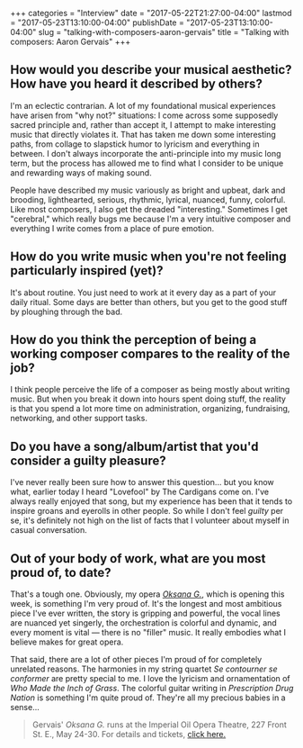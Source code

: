 +++
categories = "Interview"
date = "2017-05-22T21:27:00-04:00"
lastmod = "2017-05-23T13:10:00-04:00"
publishDate = "2017-05-23T13:10:00-04:00"
slug = "talking-with-composers-aaron-gervais"
title = "Talking with composers: Aaron Gervais"
+++

## How would you describe your musical aesthetic? How have you heard it described by others?

I'm an eclectic contrarian. A lot of my foundational musical experiences have arisen from "why not?" situations: I come across some supposedly sacred principle and, rather than accept it, I attempt to make interesting music that directly violates it. That has taken me down some interesting paths, from collage to slapstick humor to lyricism and everything in between. I don't always incorporate the anti-principle into my music long term, but the process has allowed me to find what I consider to be unique and rewarding ways of making sound.

People have described my music variously as bright and upbeat, dark and brooding, lighthearted, serious, rhythmic, lyrical, nuanced, funny, colorful. Like most composers, I also get the dreaded "interesting." Sometimes I get "cerebral," which really bugs me because I'm a very intuitive composer and everything I write comes from a place of pure emotion.

## How do you write music when you're not feeling particularly inspired (yet)?

It's about routine. You just need to work at it every day as a part of your daily ritual. Some days are better than others, but you get to the good stuff by ploughing through the bad. 

## How do you think the perception of being a working composer compares to the reality of the job?

I think people perceive the life of a composer as being mostly about writing music. But when you break it down into hours spent doing stuff, the reality is that you spend a lot more time on administration, organizing, fundraising, networking, and other support tasks.

## Do you have a song/album/artist that you'd consider a guilty pleasure?

I've never really been sure how to answer this question... but you know what, earlier today I heard "Lovefool" by The Cardigans come on. I've always really enjoyed that song, but my experience has been that it tends to inspire groans and eyerolls in other people. So while I don't feel *guilty* per se, it's definitely not high on the list of facts that I volunteer about myself in casual conversation.

## Out of your body of work, what are you most proud of, to date?

That's a tough one. Obviously, my opera [*Oksana G.*](https://tapestryopera.com/3-oksana-g/), which is opening this week, is something I'm very proud of. It's the longest and most ambitious piece I've ever written, the story is gripping and powerful, the vocal lines are nuanced yet singerly, the orchestration is colorful and dynamic, and every moment is vital — there is no "filler" music. It really embodies what I believe makes for great opera.

That said, there are a lot of other pieces I'm proud of for completely unrelated reasons. The harmonies in my string quartet *Se contourner se conformer* are pretty special to me. I love the lyricism and ornamentation of *Who Made the Inch of Grass*. The colorful guitar writing in *Prescription Drug Nation* is something I'm quite proud of. They're all my precious babies in a sense...

>Gervais' *Oksana G.* runs at the Imperial Oil Opera Theatre, 227 Front St. E., May 24-30. For details and tickets, [click here.](https://tapestryopera.com/3-oksana-g/)
